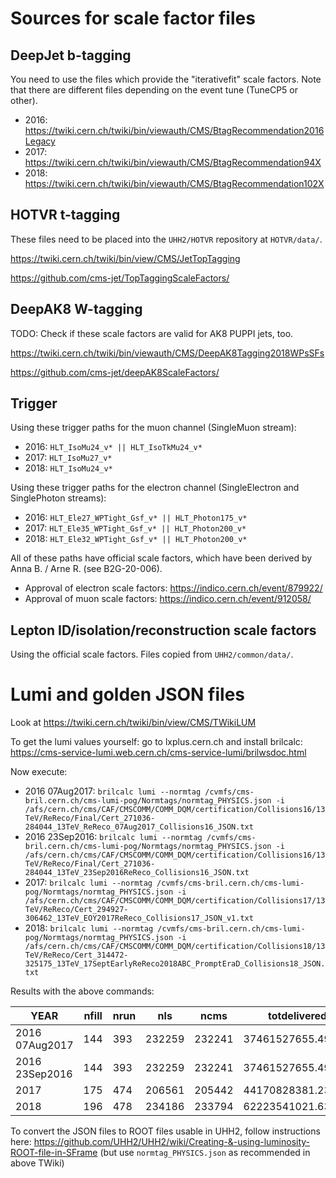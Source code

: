 # Sources for scale factor files

## DeepJet b-tagging

You need to use the files which provide the "iterativefit" scale factors. Note that there are different files depending on the event tune (TuneCP5 or other).

- 2016: https://twiki.cern.ch/twiki/bin/viewauth/CMS/BtagRecommendation2016Legacy
- 2017: https://twiki.cern.ch/twiki/bin/viewauth/CMS/BtagRecommendation94X
- 2018: https://twiki.cern.ch/twiki/bin/viewauth/CMS/BtagRecommendation102X

## HOTVR t-tagging

These files need to be placed into the `UHH2/HOTVR` repository at `HOTVR/data/`.

https://twiki.cern.ch/twiki/bin/view/CMS/JetTopTagging

https://github.com/cms-jet/TopTaggingScaleFactors/

## DeepAK8 W-tagging

TODO: Check if these scale factors are valid for AK8 PUPPI jets, too.

https://twiki.cern.ch/twiki/bin/viewauth/CMS/DeepAK8Tagging2018WPsSFs

https://github.com/cms-jet/deepAK8ScaleFactors/

## Trigger

Using these trigger paths for the muon channel (SingleMuon stream):

- 2016: `HLT_IsoMu24_v* || HLT_IsoTkMu24_v*`
- 2017: `HLT_IsoMu27_v*`
- 2018: `HLT_IsoMu24_v*`

Using these trigger paths for the electron channel (SingleElectron and SinglePhoton streams):

- 2016: `HLT_Ele27_WPTight_Gsf_v* || HLT_Photon175_v*`
- 2017: `HLT_Ele35_WPTight_Gsf_v* || HLT_Photon200_v*`
- 2018: `HLT_Ele32_WPTight_Gsf_v* || HLT_Photon200_v*`

All of these paths have official scale factors, which have been derived by Anna B. / Arne R. (see B2G-20-006).

- Approval of electron scale factors: https://indico.cern.ch/event/879922/
- Approval of muon scale factors: https://indico.cern.ch/event/912058/

## Lepton ID/isolation/reconstruction scale factors

Using the official scale factors. Files copied from `UHH2/common/data/`.


# Lumi and golden JSON files

Look at https://twiki.cern.ch/twiki/bin/view/CMS/TWikiLUM

To get the lumi values yourself: go to lxplus.cern.ch and install brilcalc: https://cms-service-lumi.web.cern.ch/cms-service-lumi/brilwsdoc.html

Now execute:

- 2016 07Aug2017: `brilcalc lumi --normtag /cvmfs/cms-bril.cern.ch/cms-lumi-pog/Normtags/normtag_PHYSICS.json -i /afs/cern.ch/cms/CAF/CMSCOMM/COMM_DQM/certification/Collisions16/13TeV/ReReco/Final/Cert_271036-284044_13TeV_ReReco_07Aug2017_Collisions16_JSON.txt`
- 2016 23Sep2016: `brilcalc lumi --normtag /cvmfs/cms-bril.cern.ch/cms-lumi-pog/Normtags/normtag_PHYSICS.json -i /afs/cern.ch/cms/CAF/CMSCOMM/COMM_DQM/certification/Collisions16/13TeV/ReReco/Final/Cert_271036-284044_13TeV_23Sep2016ReReco_Collisions16_JSON.txt`
- 2017: `brilcalc lumi --normtag /cvmfs/cms-bril.cern.ch/cms-lumi-pog/Normtags/normtag_PHYSICS.json -i /afs/cern.ch/cms/CAF/CMSCOMM/COMM_DQM/certification/Collisions17/13TeV/ReReco/Cert_294927-306462_13TeV_EOY2017ReReco_Collisions17_JSON_v1.txt`
- 2018: `brilcalc lumi --normtag /cvmfs/cms-bril.cern.ch/cms-lumi-pog/Normtags/normtag_PHYSICS.json -i /afs/cern.ch/cms/CAF/CMSCOMM/COMM_DQM/certification/Collisions18/13TeV/ReReco/Cert_314472-325175_13TeV_17SeptEarlyReReco2018ABC_PromptEraD_Collisions18_JSON.txt`

Results with the above commands:

| YEAR | nfill | nrun | nls    | ncms   | totdelivered(/ub)     | totrecorded(/ub)      |
|------|-------|------|--------|--------|-----------------------|-----------------------|
| 2016 07Aug2017 | 144   | 393  | 232259 | 232241 | 37461527655.495368958 | 35921875594.646492004 |
| 2016 23Sep2016 | 144   | 393  | 232259 | 232241 | 37461527655.495368958 | 35921875594.646492004 |
| 2017 | 175   | 474  | 206561 | 205442 | 44170828381.230857849 | 41528995401.957756042 |
| 2018 | 196   | 478  | 234186 | 233794 | 62223541021.630874634 | 59740565201.545639038 |

To convert the JSON files to ROOT files usable in UHH2, follow instructions here: https://github.com/UHH2/UHH2/wiki/Creating-&-using-luminosity-ROOT-file-in-SFrame (but use `normtag_PHYSICS.json` as recommended in above TWiki)
